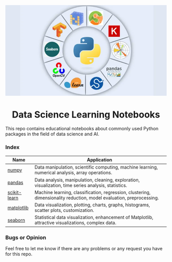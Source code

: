 <p align="center">
  <img src="./Images/banner.png" width=600>
</p>
<h1 align="center">Data Science Learning Notebooks</h1>

This repo contains educational notebooks about commonly used Python packages in the field of data science and AI.

### Index
| Name | Application  |
| --- | --- |
| [numpy](https://github.com/TheGeekers/Python-Notebooks/tree/main/numpy) | Data manipulation, scientific computing, machine learning, numerical analysis, array operations. |
| [pandas](https://github.com/TheGeekers/Python-Notebooks/tree/main/pandas) | Data analysis, manipulation, cleaning, exploration, visualization, time series analysis, statistics. |
| [scikit-learn](https://github.com/TheGeekers/Python-Notebooks/tree/main/scikit-learn) | Machine learning, classification, regression, clustering, dimensionality reduction, model evaluation, preprocessing. |
| [matplotlib](https://github.com/TheGeekers/Python-Notebooks/tree/main/matplotlib) | Data visualization, plotting, charts, graphs, histograms, scatter plots, customization. |
| [seaborn](https://github.com/TheGeekers/Python-Notebooks/tree/main/seaborn) | Statistical data visualization, enhancement of Matplotlib, attractive visualizations, complex data. |


### Bugs or Opinion
Feel free to let me know if there are any problems or any request you have for this repo.
